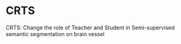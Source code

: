 # CRTS
CRTS: Change the role of  Teacher and Student in Semi-supervised semantic segmentation on brain vessel
